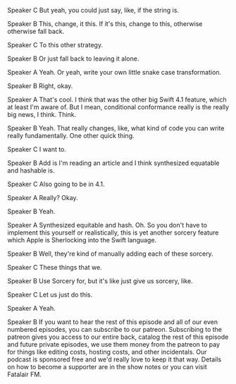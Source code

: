 Speaker C
But yeah, you could just say, like, if the string is.

Speaker B
This, change, it this. If it's this, change to this, otherwise otherwise fall back.

Speaker C
To this other strategy.

Speaker B
Or just fall back to leaving it alone.

Speaker A
Yeah. Or yeah, write your own little snake case transformation.

Speaker B
Right, okay.

Speaker A
That's cool. I think that was the other big Swift 4.1 feature, which at least I'm aware of. But I mean, conditional conformance really is the really big news, I think. Think.

Speaker B
Yeah. That really changes, like, what kind of code you can write really fundamentally. One other quick thing.

Speaker C
I want to.

Speaker B
Add is I'm reading an article and I think synthesized equatable and hashable is.

Speaker C
Also going to be in 4.1.

Speaker A
Really? Okay.

Speaker B
Yeah.

Speaker A
Synthesized equitable and hash. Oh. So you don't have to implement this yourself or realistically, this is yet another sorcery feature which Apple is Sherlocking into the Swift language.

Speaker B
Well, they're kind of manually adding each of these sorcery.

Speaker C
These things that we.

Speaker B
Use Sorcery for, but it's like just give us sorcery, like.

Speaker C
Let us just do this.

Speaker A
Yeah.

Speaker B
If you want to hear the rest of this episode and all of our even numbered episodes, you can subscribe to our patreon. Subscribing to the patreon gives you access to our entire back, catalog the rest of this episode and future private episodes, we use them money from the patreon to pay for things like editing costs, hosting costs, and other incidentals. Our podcast is sponsored free and we'd really love to keep it that way. Details on how to become a supporter are in the show notes or you can visit Fatalair FM.

